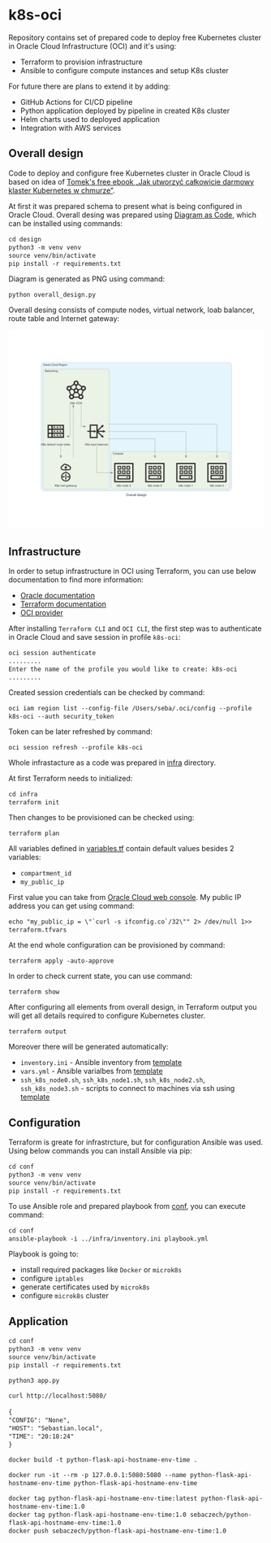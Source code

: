 # k8s-oci

Repository contains set of prepared code to deploy free Kubernetes cluster in Oracle Cloud Infrastructure (OCI) and it's using:
* Terraform to provision infrastructure
* Ansible to configure compute instances and setup K8s cluster

For future there are plans to extend it by adding:
* GitHub Actions for CI/CD pipeline
* Python application deployed by pipeline in created K8s cluster
* Helm charts used to deployed application
* Integration with AWS services

## Overall design

Code to deploy and configure free Kubernetes cluster in Oracle Cloud is based on idea of [Tomek's free ebook „Jak utworzyć całkowicie darmowy klaster Kubernetes w chmurze”](https://cloudowski.com/e-book-jak-utworzyc-calkowicie-darmowy-klaster-kubernetes-w-chmurze).

At first it was prepared schema to present what is being configured in Oracle Cloud. Overall desing was prepared using [Diagram as Code](https://diagrams.mingrammer.com/), which can be installed using commands:

```
cd design
python3 -m venv venv
source venv/bin/activate
pip install -r requirements.txt
```

Diagram is generated as PNG using command:

```
python overall_design.py
```

Overall desing consists of compute nodes, virtual network, loab balancer, route table and Internet gateway:

![Overall design](design/overall_design.png)

## Infrastructure

In order to setup infrastructure in OCI using Terraform, you can use below documentation to find more information:
* [Oracle documentation](https://docs.oracle.com/en-us/iaas/developer-tutorials/tutorials/tf-simple-infrastructure/01-summary.htm)
* [Terraform documentation](https://learn.hashicorp.com/collections/terraform/oci-get-started)
* [OCI provider](https://registry.terraform.io/providers/oracle/oci/latest)

After installing ``Terraform CLI`` and ``OCI CLI``, the first step was to authenticate in Oracle Cloud and save session in profile ``k8s-oci``:

```shell
oci session authenticate
.........
Enter the name of the profile you would like to create: k8s-oci
.........
```

Created session credentials can be checked by command:

```shell
oci iam region list --config-file /Users/seba/.oci/config --profile k8s-oci --auth security_token
```

Token can be later refreshed by command:

```shell
oci session refresh --profile k8s-oci
```

Whole infrastacture as a code was prepared in [infra](infra) directory. 

At first Terraform needs to initialized:

```shell
cd infra
terraform init
```

Then changes to be provisioned can be checked using:

```
terraform plan
```

All variables defined in [variables.tf](infra/variables.tf) contain default values besides 2 variables:
- ``compartment_id``
- ``my_public_ip``

First value you can take from [Oracle Cloud web console](https://cloud.oracle.com/identity/compartments).
My public IP address you can get using command:

```
echo "my_public_ip = \"`curl -s ifconfig.co`/32\"" 2> /dev/null 1>> terraform.tfvars
```

At the end whole configuration can be provisioned by command:

```
terraform apply -auto-approve
```

In order to check current state, you can use command:

```
terraform show
```

After configuring all elements from overall design, in Terraform output you will get all details required to configure Kubernetes cluster. 

```
terraform output
```

Moreover there will be generated automatically:
- ``inventory.ini`` - Ansible inventory from [template](infra/inventory.tmpl)
- ``vars.yml`` - Ansible varialbes from [template](infra/vars.tmpl)
- ``ssh_k8s_node0.sh``, ``ssh_k8s_node1.sh``, ``ssh_k8s_node2.sh``, ``ssh_k8s_node3.sh`` - scripts to connect to machines via ssh using [template](infra/ssh.tmpl)

## Configuration

Terraform is greate for infrastrcture, but for configuration Ansible was used. Using below commands you can install Ansible via pip:

```
cd conf
python3 -m venv venv
source venv/bin/activate
pip install -r requirements.txt
```

To use Ansible role and prepared playbook from [conf](conf), you can execute command:

```
cd conf
ansible-playbook -i ../infra/inventory.ini playbook.yml
```

Playbook is going to:
- install required packages like ``Docker`` or ``microk8s``
- configure ``iptables``
- generate certificates used by ``microk8s``
- configure ``microk8s`` cluster

## Application

```
cd conf
python3 -m venv venv
source venv/bin/activate
pip install -r requirements.txt
```

```
python3 app.py
```

```
curl http://localhost:5080/

{
"CONFIG": "None",
"HOST": "Sebastian.local",
"TIME": "20:18:24"
}
```

```
docker build -t python-flask-api-hostname-env-time .
```

```
docker run -it --rm -p 127.0.0.1:5080:5080 --name python-flask-api-hostname-env-time python-flask-api-hostname-env-time
```

```
docker tag python-flask-api-hostname-env-time:latest python-flask-api-hostname-env-time:1.0
docker tag python-flask-api-hostname-env-time:1.0 sebaczech/python-flask-api-hostname-env-time:1.0   
docker push sebaczech/python-flask-api-hostname-env-time:1.0
```